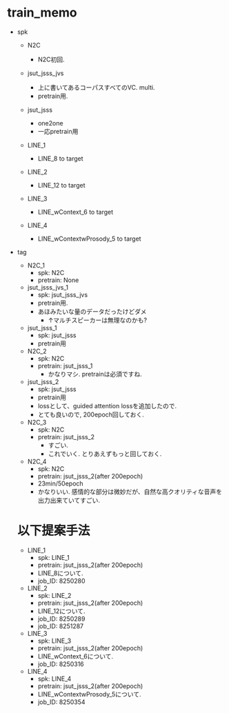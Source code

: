 # train_memo

- spk
    - N2C
        - N2C初回.
    
    - jsut_jsss_jvs
        - 上に書いてあるコーパスすべてのVC. multi.
        - pretrain用.
    - jsut_jsss
        - one2one
        - 一応pretrain用
    - LINE_1
        - LINE_8 to target
    - LINE_2
        - LINE_12 to target
    - LINE_3
        - LINE_wContext_6 to target
    - LINE_4
        - LINE_wContextwProsody_5 to target

- tag
    - N2C_1
        - spk: N2C
        - pretrain: None
    - jsut_jsss_jvs_1
        - spk: jsut_jsss_jvs
        - pretrain用.
        - あほみたいな量のデータだったけどダメ
            - ↑マルチスピーカーは無理なのかも?
    - jsut_jsss_1
        - spk: jsut_jsss
        - pretrain用
    - N2C_2
        - spk: N2C
        - pretrain: jsut_jsss_1
            - かなりマシ. pretrainは必須ですね.
    - jsut_jsss_2
        - spk: jsut_jsss
        - pretrain用
        - lossとして、guided attention lossを追加したので.
        - とても良いので, 200epoch回しておく.
    - N2C_3
        - spk: N2C
        - pretrain: jsut_jsss_2
            - すごい.
            - これでいく. とりあえずもっと回しておく.
    - N2C_4
        - spk: N2C
        - pretrain: jsut_jsss_2(after 200epoch)
        - 23min/50epoch
        - かなりいい. 感情的な部分は微妙だが、自然な高クオリティな音声を出力出来ていてすごい.
    
    # 以下提案手法
    - LINE_1
        - spk: LINE_1
        - pretrain: jsut_jsss_2(after 200epoch)
        - LINE_8について.
        - job_ID: 8250280
    - LINE_2
        - spk: LINE_2
        - pretrain: jsut_jsss_2(after 200epoch)
        - LINE_12について.
        - job_ID: 8250289
        - job_ID: 8251287
    - LINE_3
        - spk: LINE_3
        - pretrain: jsut_jsss_2(after 200epoch)
        - LINE_wContext_6について.
        - job_ID: 8250316
    - LINE_4
        - spk: LINE_4
        - pretrain: jsut_jsss_2(after 200epoch)
        - LINE_wContextwProsody_5について.
        - job_ID: 8250354
